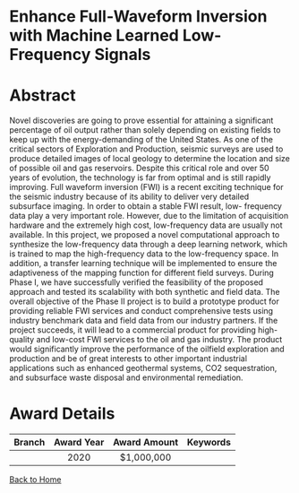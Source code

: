 
Enhance Full-Waveform Inversion with Machine Learned Low-Frequency Signals
==========================================================================

# Abstract


Novel discoveries are going to prove essential for attaining a significant percentage of oil output rather than solely depending on existing fields to keep up with the energy-demanding of the United States. As one of the critical sectors of Exploration and Production, seismic surveys are used to produce detailed images of local geology to determine the location and size of possible oil and gas reservoirs. Despite this critical role and over 50 years of evolution, the technology is far from optimal and is still rapidly improving. Full waveform inversion (FWI) is a recent exciting technique for the seismic industry because of its ability to deliver very detailed subsurface imaging. In order to obtain a stable FWI result, low- frequency data play a very important role. However, due to the limitation of acquisition hardware and the extremely high cost, low-frequency data are usually not available. In this project, we proposed a novel computational approach to synthesize the low-frequency data through a deep learning network, which is trained to map the high-frequency data to the low-frequency space. In addition, a transfer learning technique will be implemented to ensure the adaptiveness of the mapping function for different field surveys. During Phase I, we have successfully verified the feasibility of the proposed approach and tested its scalability with both synthetic and field data. The overall objective of the Phase II project is to build a prototype product for providing reliable FWI services and conduct comprehensive tests using industry benchmark data and field data from our industry partners. If the project succeeds, it will lead to a commercial product for providing high-quality and low-cost FWI services to the oil and gas industry. The product would significantly improve the performance of the oilfield exploration and production and be of great interests to other important industrial applications such as enhanced geothermal systems, CO2 sequestration, and subsurface waste disposal and environmental remediation.  

# Award Details

|Branch|Award Year|Award Amount|Keywords|
| :---: | :---: | :---: | :---: |
||2020|$1,000,000||
  
  


[Back to Home](https://github.com/chrischow/dod_sbir_awards/Reports/CC/#817)